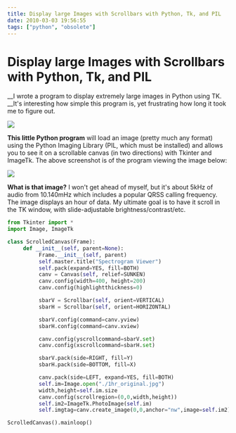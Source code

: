 ```yaml
---
title: Display large Images with Scrollbars with Python, Tk, and PIL
date: 2010-03-03 19:56:55
tags: ["python", "obsolete"]
---
```


# Display large Images with Scrollbars with Python, Tk, and PIL

__I wrote a program to display extremely large images in Python using TK. __It's interesting how simple this program is, yet frustrating how long it took me to figure out.

<div class="text-center img-border">

![](https://swharden.com/static/2010/03/03/specview.png)

</div>

__This little Python program__ will load an image (pretty much any format) using the Python Imaging Library (PIL, which must be installed) and allows you to see it on a scrollable canvas (in two directions) with Tkinter and ImageTk. The above screenshot is of the program viewing the image below:

<div class="text-center img-border large">

![](https://swharden.com/static/2010/03/03/1hr_original.jpg)

</div>

__What is that image?__ I won't get ahead of myself, but it's about 5kHz of audio from 10.140mHz which includes a popular QRSS calling frequency. The image displays an hour of data. My ultimate goal is to have it scroll in the TK window, with slide-adjustable brightness/contrast/etc.

```python
from Tkinter import *
import Image, ImageTk

class ScrolledCanvas(Frame):
     def __init__(self, parent=None):
          Frame.__init__(self, parent)
          self.master.title("Spectrogram Viewer")
          self.pack(expand=YES, fill=BOTH)
          canv = Canvas(self, relief=SUNKEN)
          canv.config(width=400, height=200)
          canv.config(highlightthickness=0)

          sbarV = Scrollbar(self, orient=VERTICAL)
          sbarH = Scrollbar(self, orient=HORIZONTAL)

          sbarV.config(command=canv.yview)
          sbarH.config(command=canv.xview)

          canv.config(yscrollcommand=sbarV.set)
          canv.config(xscrollcommand=sbarH.set)

          sbarV.pack(side=RIGHT, fill=Y)
          sbarH.pack(side=BOTTOM, fill=X)

          canv.pack(side=LEFT, expand=YES, fill=BOTH)
          self.im=Image.open("./1hr_original.jpg")
          width,height=self.im.size
          canv.config(scrollregion=(0,0,width,height))
          self.im2=ImageTk.PhotoImage(self.im)
          self.imgtag=canv.create_image(0,0,anchor="nw",image=self.im2)

ScrolledCanvas().mainloop()
```